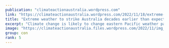 ```yaml
---
publication: "climateactionaustralia.wordpress.com"
link: "https://climateactionaustralia.wordpress.com/2022/11/18/extreme-weather-to-strike-australia-decades-earlier-than-expected-climatecrisis-cop27-demand-climateaction-sdg13-hyperthreat-plane-auspol/"
title: "Extreme weather to strike Australia decades earlier than expected #ClimateCrisis #COP27 demand #ClimateAction #SDG13 #Hyperthreat #PlanE #auspol"
excerpt: "Climate change is likely to change eastern Pacific weather patterns within the decade, a new study has found, meaning Australia needs to start preparing for “extreme” flooding and droug…"
image: "https://climateactionaustralia.files.wordpress.com/2022/11/img_2015.jpg"
group: con
rank: 5
---
```

